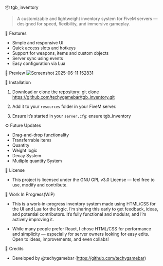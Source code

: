 
📦 tgb_inventory
> A customizable and lightweight inventory system for FiveM servers — designed for speed, flexibility, and immersive gameplay.

🚀 Features
- Simple and responsive UI
- Quick access slots and hotkeys
- Support for weapons, items and custom objects
- Server sync using events
- Easy configuration via Lua

📸 Preview
![Screenshot 2025-06-11 152831](https://github.com/user-attachments/assets/0becf066-240a-4bf9-8fbb-9cbb6f5c393e)


🔧 Installation
1. Download or clone the repository:
   git clone https://github.com/techygamebar/tgb_inventory.git

2. Add it to your `resources` folder in your FiveM server.

3. Ensure it’s started in your `server.cfg`:
   ensure tgb_inventory

⚙️ Future Updates 
  - Drag-and-drop functionality 
  - Transferrable items
  - Quantity 
  - Weight logic
  - Decay System
  - Mutliple quantity System
     

📜 License
- This project is licensed under the  GNU GPL v3.0 License  — feel free to use, modify and contribute. 

:test_tube: Work In Progress(WIP)
- This is a work-in-progress inventory system made using HTML/CSS for the UI and Lua for the logic.
I’m sharing this early to get feedback, ideas, and potential contributors. It’s fully functional and modular, and I’m actively improving it.

- While many people prefer React, I chose HTML/CSS for performance and simplicity — especially for server owners looking for easy edits.
Open to ideas, improvements, and even collabs!

🙌 Credits
- Developed by @techygamebar (https://github.com/techygamebar)



